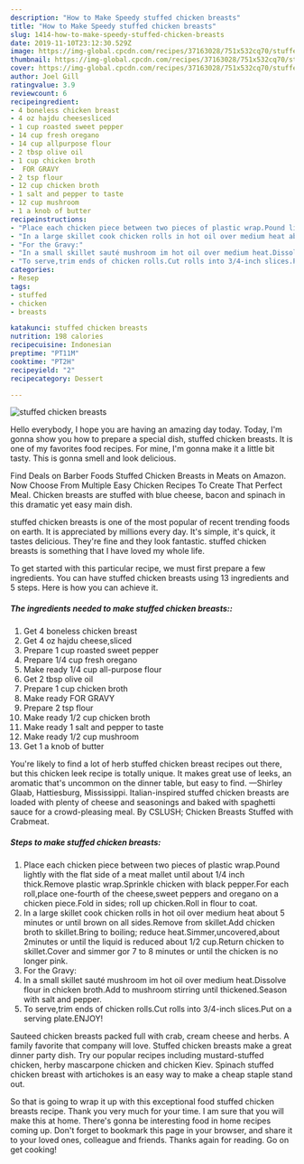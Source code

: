 ```yaml
---
description: "How to Make Speedy stuffed chicken breasts"
title: "How to Make Speedy stuffed chicken breasts"
slug: 1414-how-to-make-speedy-stuffed-chicken-breasts
date: 2019-11-10T23:12:30.529Z
image: https://img-global.cpcdn.com/recipes/37163028/751x532cq70/stuffed-chicken-breasts-recipe-main-photo.jpg
thumbnail: https://img-global.cpcdn.com/recipes/37163028/751x532cq70/stuffed-chicken-breasts-recipe-main-photo.jpg
cover: https://img-global.cpcdn.com/recipes/37163028/751x532cq70/stuffed-chicken-breasts-recipe-main-photo.jpg
author: Joel Gill
ratingvalue: 3.9
reviewcount: 6
recipeingredient:
- 4 boneless chicken breast
- 4 oz hajdu cheesesliced
- 1 cup roasted sweet pepper
- 14 cup fresh oregano
- 14 cup allpurpose flour
- 2 tbsp olive oil
- 1 cup chicken broth
-  FOR GRAVY
- 2 tsp flour
- 12 cup chicken broth
- 1 salt and pepper to taste
- 12 cup mushroom
- 1 a knob of butter
recipeinstructions:
- "Place each chicken piece between two pieces of plastic wrap.Pound lightly with the flat side of a meat mallet until about 1/4 inch thick.Remove plastic wrap.Sprinkle chicken with black pepper.For each roll,place one-fourth of the cheese,sweet peppers and oregano on a chicken piece.Fold in sides; roll up chicken.Roll in flour to coat."
- "In a large skillet cook chicken rolls in hot oil over medium heat about 5 minutes or until brown on all sides.Remove from skillet.Add chicken broth to skillet.Bring to boiling; reduce heat.Simmer,uncovered,about 2minutes or until the liquid is reduced about 1/2 cup.Return chicken to skillet.Cover and simmer gor 7 to 8 minutes or until the chicken is no longer pink."
- "For the Gravy:"
- "In a small skillet sauté mushroom im hot oil over medium heat.Dissolve flour in chicken broth.Add to mushroom stirring until thickened.Season with salt and pepper."
- "To serve,trim ends of chicken rolls.Cut rolls into 3/4-inch slices.Put on a serving plate.ENJOY!"
categories:
- Resep
tags:
- stuffed
- chicken
- breasts

katakunci: stuffed chicken breasts
nutrition: 198 calories
recipecuisine: Indonesian
preptime: "PT11M"
cooktime: "PT2H"
recipeyield: "2"
recipecategory: Dessert

---
```



![stuffed chicken breasts](https://img-global.cpcdn.com/recipes/37163028/751x532cq70/stuffed-chicken-breasts-recipe-main-photo.jpg)

Hello everybody, I hope you are having an amazing day today. Today, I'm gonna show you how to prepare a special dish, stuffed chicken breasts. It is one of my favorites food recipes. For mine, I'm gonna make it a little bit tasty. This is gonna smell and look delicious.

Find Deals on Barber Foods Stuffed Chicken Breasts in Meats on Amazon. Now Choose From Multiple Easy Chicken Recipes To Create That Perfect Meal. Chicken breasts are stuffed with blue cheese, bacon and spinach in this dramatic yet easy main dish.

stuffed chicken breasts is one of the most popular of recent trending foods on earth. It is appreciated by millions every day. It's simple, it's quick, it tastes delicious. They're fine and they look fantastic. stuffed chicken breasts is something that I have loved my whole life.


To get started with this particular recipe, we must first prepare a few ingredients. You can have stuffed chicken breasts using 13 ingredients and 5 steps. Here is how you can achieve it.

##### The ingredients needed to make stuffed chicken breasts::

1. Get 4 boneless chicken breast
1. Get 4 oz hajdu cheese,sliced
1. Prepare 1 cup roasted sweet pepper
1. Prepare 1/4 cup fresh oregano
1. Make ready 1/4 cup all-purpose flour
1. Get 2 tbsp olive oil
1. Prepare 1 cup chicken broth
1. Make ready  FOR GRAVY
1. Prepare 2 tsp flour
1. Make ready 1/2 cup chicken broth
1. Make ready 1 salt and pepper to taste
1. Make ready 1/2 cup mushroom
1. Get 1 a knob of butter


You&#39;re likely to find a lot of herb stuffed chicken breast recipes out there, but this chicken leek recipe is totally unique. It makes great use of leeks, an aromatic that&#39;s uncommon on the dinner table, but easy to find. —Shirley Glaab, Hattiesburg, Mississippi. Italian-inspired stuffed chicken breasts are loaded with plenty of cheese and seasonings and baked with spaghetti sauce for a crowd-pleasing meal. By CSLUSH; Chicken Breasts Stuffed with Crabmeat. 

##### Steps to make stuffed chicken breasts:

1. Place each chicken piece between two pieces of plastic wrap.Pound lightly with the flat side of a meat mallet until about 1/4 inch thick.Remove plastic wrap.Sprinkle chicken with black pepper.For each roll,place one-fourth of the cheese,sweet peppers and oregano on a chicken piece.Fold in sides; roll up chicken.Roll in flour to coat.
1. In a large skillet cook chicken rolls in hot oil over medium heat about 5 minutes or until brown on all sides.Remove from skillet.Add chicken broth to skillet.Bring to boiling; reduce heat.Simmer,uncovered,about 2minutes or until the liquid is reduced about 1/2 cup.Return chicken to skillet.Cover and simmer gor 7 to 8 minutes or until the chicken is no longer pink.
1. For the Gravy:
1. In a small skillet sauté mushroom im hot oil over medium heat.Dissolve flour in chicken broth.Add to mushroom stirring until thickened.Season with salt and pepper.
1. To serve,trim ends of chicken rolls.Cut rolls into 3/4-inch slices.Put on a serving plate.ENJOY!


Sauteed chicken breasts packed full with crab, cream cheese and herbs. A family favorite that company will love. Stuffed chicken breasts make a great dinner party dish. Try our popular recipes including mustard-stuffed chicken, herby mascarpone chicken and chicken Kiev. Spinach stuffed chicken breast with artichokes is an easy way to make a cheap staple stand out. 

So that is going to wrap it up with this exceptional food stuffed chicken breasts recipe. Thank you very much for your time. I am sure that you will make this at home. There's gonna be interesting food in home recipes coming up. Don't forget to bookmark this page in your browser, and share it to your loved ones, colleague and friends. Thanks again for reading. Go on get cooking!
